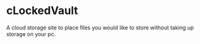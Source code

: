 # cLockedVault
A cloud storage site to place files you would like to store without taking up storage on your pc.
